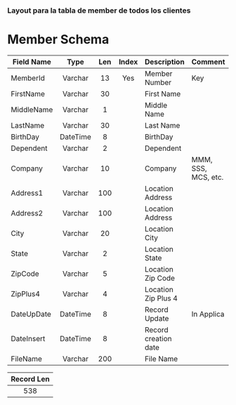 ### Layout para la tabla de member de todos los clientes
#
# Member Schema 					

| Field Name    | Type     | Len | Index | Description         | Comment             |
|---------------|:--------:|:---:|:-----:|:--------------------|:--------------------|
|MemberId       | Varchar  | 13  |  Yes  | Member Number       | Key                 |
|FirstName      | Varchar  | 30  |       | First Name          |                     |
|MiddleName     | Varchar  |  1  |       | Middle Name         |                     |
|LastName       | Varchar  | 30  |       | Last Name           |                     |
|BirthDay       | DateTime |  8  |       | BirthDay            |                     |
|Dependent      | Varchar  |  2  |       | Dependent           |                     |
|Company        | Varchar  | 10  |       | Company             | MMM, SSS, MCS, etc. |
|Address1       | Varchar  |100  |       | Location Address    |                     |
|Address2       | Varchar  |100  |       | Location Address    |                     |
|City           | Varchar  | 20  |       | Location City       |                     |
|State          | Varchar  |  2  |       | Location State      |                     |
|ZipCode        | Varchar  |  5  |       | Location Zip Code   |                     |
|ZipPlus4       | Varchar  |  4  |       | Location Zip Plus 4 |                     |
|DateUpDate     | DateTime |  8  |       | Record Update       | In Applica          |
|DateInsert     | DateTime |  8  |       | Record creation date|                     |
|FileName       | Varchar  |200  |       | File Name           |                     |

| Record Len    |
|:-------------:|
| 538

